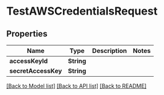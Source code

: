 # TestAWSCredentialsRequest

## Properties

Name | Type | Description | Notes
------------ | ------------- | ------------- | -------------
**accessKeyId** | **String** |  | 
**secretAccessKey** | **String** |  | 

[[Back to Model list]](../#documentation-for-models) [[Back to API list]](../#documentation-for-api-endpoints) [[Back to README]](../)


